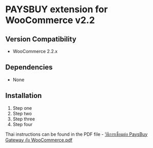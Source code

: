 # PAYSBUY extension for WooCommerce v2.2

## Version Compatibility
- WooCommerce 2.2.x

## Dependencies
- None

## Installation

1. Step one
1. Step two
1. Step three
1. Step four

Thai instructions can be found in the PDF file - [วิธีการเชื่อมต่อ PaysBuy Gateway กับ WooCommerce.pdf](https://bitbucket.org/psb_gateway/psb-magento1/raw/1e8060584679760b90442f17b3864be4b404d280/%E0%B8%A7%E0%B8%B4%E0%B8%98%E0%B8%B5%E0%B8%81%E0%B8%B2%E0%B8%A3%E0%B9%80%E0%B8%8A%E0%B8%B7%E0%B9%88%E0%B8%AD%E0%B8%A1%E0%B8%95%E0%B9%88%E0%B8%AD%20PaysBuy%20Gateway%20%E0%B8%81%E0%B8%B1%E0%B8%9A%20Magento.pdf)